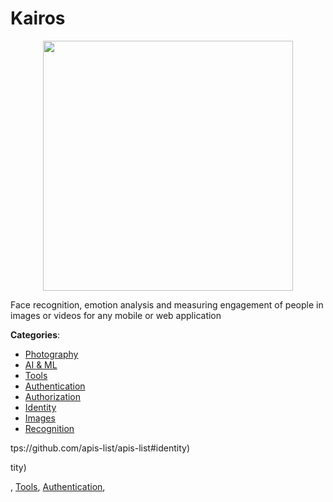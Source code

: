 # Kairos
<p align="center">
    <img width="400" src="https://raw.githubusercontent.com/apis-list/apis-list/apis/kairos/logo_256x256.png" />
</p>

Face recognition, emotion analysis and measuring engagement of people in images or videos for any mobile or web application



**Categories**:
- [Photography](https://github.com/apis-list/apis-list#photography)
- [AI & ML](https://github.com/apis-list/apis-list#ai-and-ml)
- [Tools](https://github.com/apis-list/apis-list#tools)
- [Authentication](https://github.com/apis-list/apis-list#authentication)
- [Authorization](https://github.com/apis-list/apis-list#authorization)
- [Identity](https://github.com/apis-list/apis-list#identity)
- [Images](https://github.com/apis-list/apis-list#images)
- [Recognition](https://github.com/apis-list/apis-list#recognition)



tps://github.com/apis-list/apis-list#identity)



tity)



, [Tools](https://github/apis-list/apis-list#tools), [Authentication](https://github/apis-list/apis-list#authentication),


